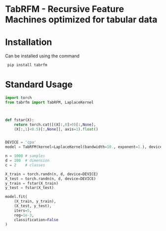 # TabRFM - Recursive Feature Machines optimized for tabular data

# Installation

Can be installed using the command
```
 pip install tabrfm
```

# Standard Usage
```python
import torch
from tabrfm import TabRFM, LaplaceKernel



def fstar(X):
    return torch.cat([(X[:,0]>0)[:,None], 
	(X[:,1]<0.5)[:,None]], axis=1).float()


DEVICE = 'cpu'
model = TabRFM(kernel=LaplaceKernel(bandwidth=10., exponent=1.), device=DEVICE)

n = 1000 # samples
d = 100  # dimension
c = 2    # classes

X_train = torch.randn(n, d, device=DEVICE)
X_test = torch.randn(n, d, device=DEVICE)
y_train = fstar(X_train)
y_test = fstar(X_test)

model.fit(
    (X_train, y_train), 
    (X_test, y_test), 
    iters=5,
    reg=1e-3,
    classification=False
)
```
